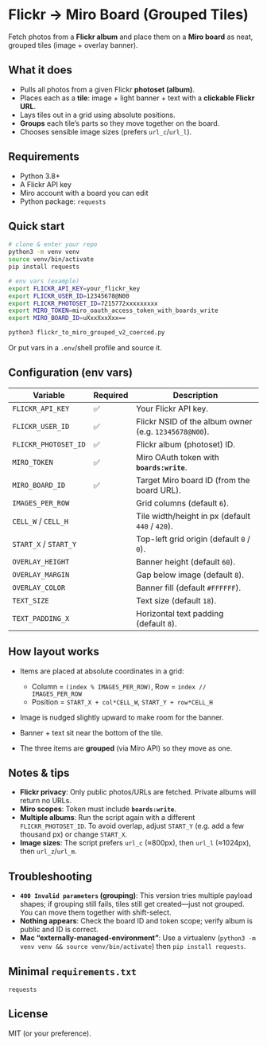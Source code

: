 # Flickr → Miro Board (Grouped Tiles)

Fetch photos from a **Flickr album** and place them on a **Miro board** as neat, grouped tiles (image + overlay banner).

## What it does

* Pulls all photos from a given Flickr **photoset (album)**.
* Places each as a **tile**: image + light banner + text with a **clickable Flickr URL**.
* Lays tiles out in a grid using absolute positions.
* **Groups** each tile’s parts so they move together on the board.
* Chooses sensible image sizes (prefers `url_c`/`url_l`).

## Requirements

* Python 3.8+
* A Flickr API key
* Miro account with a board you can edit
* Python package: `requests`

## Quick start

```bash
# clone & enter your repo
python3 -m venv venv
source venv/bin/activate
pip install requests

# env vars (example)
export FLICKR_API_KEY=your_flickr_key
export FLICKR_USER_ID=12345678@N00
export FLICKR_PHOTOSET_ID=7215772xxxxxxxxx
export MIRO_TOKEN=miro_oauth_access_token_with_boards_write
export MIRO_BOARD_ID=uXxxXxxXxx==

python3 flickr_to_miro_grouped_v2_coerced.py
```

Or put vars in a `.env`/shell profile and source it.

## Configuration (env vars)

| Variable              | Required | Description                                           |
| --------------------- | -------- | ----------------------------------------------------- |
| `FLICKR_API_KEY`      | ✅        | Your Flickr API key.                                  |
| `FLICKR_USER_ID`      | ✅        | Flickr NSID of the album owner (e.g. `12345678@N00`). |
| `FLICKR_PHOTOSET_ID`  | ✅        | Flickr album (photoset) ID.                           |
| `MIRO_TOKEN`          | ✅        | Miro OAuth token with **`boards:write`**.             |
| `MIRO_BOARD_ID`       | ✅        | Target Miro board ID (from the board URL).            |
| `IMAGES_PER_ROW`      |          | Grid columns (default `6`).                           |
| `CELL_W` / `CELL_H`   |          | Tile width/height in px (default `440` / `420`).      |
| `START_X` / `START_Y` |          | Top-left grid origin (default `0` / `0`).             |
| `OVERLAY_HEIGHT`      |          | Banner height (default `60`).                         |
| `OVERLAY_MARGIN`      |          | Gap below image (default `8`).                        |
| `OVERLAY_COLOR`       |          | Banner fill (default `#FFFFFF`).                      |
| `TEXT_SIZE`           |          | Text size (default `18`).                             |
| `TEXT_PADDING_X`      |          | Horizontal text padding (default `8`).                |

## How layout works

* Items are placed at absolute coordinates in a grid:

  * Column = `(index % IMAGES_PER_ROW)`, Row = `index // IMAGES_PER_ROW`
  * Position = `START_X + col*CELL_W`, `START_Y + row*CELL_H`
* Image is nudged slightly upward to make room for the banner.
* Banner + text sit near the bottom of the tile.
* The three items are **grouped** (via Miro API) so they move as one.

## Notes & tips

* **Flickr privacy**: Only public photos/URLs are fetched. Private albums will return no URLs.
* **Miro scopes**: Token must include **`boards:write`**.
* **Multiple albums**: Run the script again with a different `FLICKR_PHOTOSET_ID`. To avoid overlap, adjust `START_Y` (e.g. add a few thousand px) or change `START_X`.
* **Image sizes**: The script prefers `url_c` (≈800px), then `url_l` (≈1024px), then `url_z`/`url_m`.

## Troubleshooting

* **`400 Invalid parameters` (grouping)**: This version tries multiple payload shapes; if grouping still fails, tiles still get created—just not grouped. You can move them together with shift-select.
* **Nothing appears**: Check the board ID and token scope; verify album is public and ID is correct.
* **Mac “externally-managed-environment”**: Use a virtualenv (`python3 -m venv venv && source venv/bin/activate`) then `pip install requests`.

## Minimal `requirements.txt`

```
requests
```

## License

MIT (or your preference).
